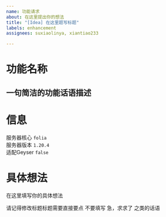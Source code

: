 ```yaml
---
name: 功能请求
about: 在这里提出你的想法
title: "[Idea] 在这里题写标题"
labels: enhancement
assignees: suxiaolinya, xiantiao233

---
```


# 功能名称  
## 一句简洁的功能话语描述

# 信息
服务器核心 `folia`  
服务器版本 `1.20.4`  
适配Geyser `false`  

# 具体想法
在这里填写你的具体想法


请记得修改标题标题需要直接要点 不要填写 急，求求了 之类的话语
